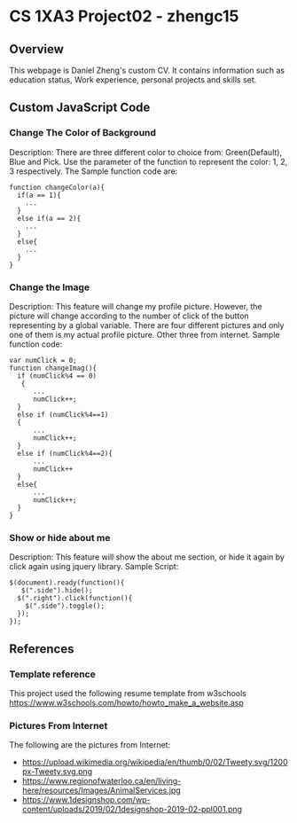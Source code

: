 # CS 1XA3 Project02 - zhengc15

## Overview

 This webpage is Daniel Zheng's custom CV. It contains information such as education status, Work experience, personal projects and skills set.

## Custom JavaScript Code
### Change The Color of Background
Description: There are three different color to choice from: Green(Default), Blue and Pick. Use the parameter of the function to represent the color: 1, 2, 3 respectively. The Sample function code are:
```
function changeColor(a){
  if(a == 1){
    ... 
  }
  else if(a == 2){
    ... 
  }
  else{
    ...
  }
}
```
### Change the Image 
Description: This feature will change my profile picture. However, the picture will change according to the number of click of the button representing by a global variable. There are four different pictures and only one of them is my actual profile picture. Other three from internet.
Sample function code:
```
var numClick = 0;
function changeImag(){
  if (numClick%4 == 0) 
   {
      ...
      numClick++;
  }
  else if (numClick%4==1) 
  {
      ...
      numClick++;
  }
  else if (numClick%4==2){
      ...
      numClick++
  }
  else{
      ...
      numClick++;
  }
}
```
### Show or hide about me
Description: This feature will show the about me section, or hide it again by click again using jquery library.
Sample Script:
```
$(document).ready(function(){
   $(".side").hide();
  $(".right").click(function(){
    $(".side").toggle();
  });
});
```
## References
### Template reference
 This project used the following resume template from w3schools
 https://www.w3schools.com/howto/howto_make_a_website.asp
### Pictures From Internet
 The following are the pictures from Internet:
 * https://upload.wikimedia.org/wikipedia/en/thumb/0/02/Tweety.svg/1200px-Tweety.svg.png
 * https://www.regionofwaterloo.ca/en/living-here/resources/Images/AnimalServices.jpg
 * https://www.1designshop.com/wp-content/uploads/2019/02/1designshop-2019-02-ppl001.png



